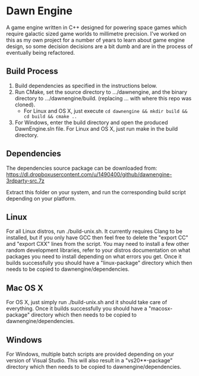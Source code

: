 Dawn Engine
===========

A game engine written in C++ designed for powering space games which require galactic sized game worlds to millimetre precision. I've worked on this as my own project for a number of years to learn about game engine design, so some decision decisions are a bit dumb and are in the process of eventually being refactored.

Build Process
-------------
1. Build dependencies as specified in the instructions below.
2. Run CMake, set the source directory to .../dawnengine, and the binary directory to .../dawnengine/build. (replacing ... with where this repo was cloned).
    * For Linux and OS X, just execute `cd dawnengine && mkdir build && cd build && cmake ..`
3. For Windows, enter the build directory and open the produced DawnEngine.sln file. For Linux and OS X, just run make in the build directory.

Dependencies
-------------

The dependencies source package can be downloaded from:
https://dl.dropboxusercontent.com/u/1490400/github/dawnengine-3rdparty-src.7z

Extract this folder on your system, and run the corresponding build script depending on your platform.

Linux
------------
For all Linux distros, run ./build-unix.sh. It currently requires Clang to be installed, but if you only have GCC then feel free to delete the "export CC" and "export CXX" lines from the script. You may need to install a few other random development libraries, refer to your distros documentation on what packages you need to install depending on what errors you get. Once it builds successfully you should have a "linux-package" directory which then needs to be copied to dawnengine/dependencies.

Mac OS X
------------
For OS X, just simply run ./build-unix.sh and it should take care of everything. Once it builds successfully you should have a "macosx-package" directory which then needs to be copied to dawnengine/dependencies.

Windows
------------
For Windows, multiple batch scripts are provided depending on your version of Visual Studio. This will also result in a "vs20**-package" directory which then needs to be copied to dawnengine/dependencies.
